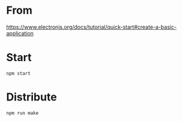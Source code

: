 # From

https://www.electronjs.org/docs/tutorial/quick-start#create-a-basic-application

# Start

    npm start

# Distribute

    npm run make
